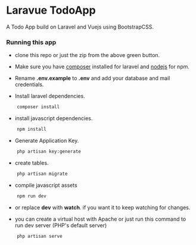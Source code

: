 # Laravue TodoApp
A Todo App build on Laravel and Vuejs using BootstrapCSS.

### Running this app
- clone this repo or just the zip from the above green button.

- Make sure you have [composer](https://getcomposer.org/) installed for laravel and [nodejs](https://nodejs.org/en/) for npm.

- Rename **.env.example** to **.env** and add your database and mail credentials.

- Install laravel dependencies.
```bash
    composer install
```

- install javascript dependencies.
```bash
    npm install
```

- Generate Application Key.
```bash
    php artisan key:generate
```

- create tables.
```bash
	php artisan migrate
```

- compile javascript assets
```bash
    npm run dev
```

- or replace **dev** with **watch**. if you want it to keep watching for changes.

- you can create a virtual host with Apache or just run this command to run dev server (PHP's default server)
```bash
    php artisan serve
```
